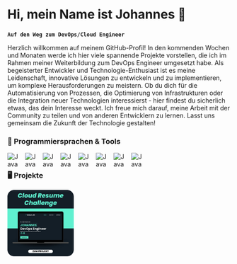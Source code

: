 # Hi, mein Name ist Johannes 👋
**`Auf den Weg zum DevOps/Cloud Engineer`**</br>

Herzlich willkommen auf meinem GitHub-Profil! In den kommenden Wochen und Monaten werde ich hier viele spannende Projekte vorstellen, die ich im Rahmen meiner Weiterbildung zum DevOps Engineer umgesetzt habe. Als begeisterter Entwickler und Technologie-Enthusiast ist es meine Leidenschaft, innovative Lösungen zu entwickeln und zu implementieren, um komplexe Herausforderungen zu meistern. Ob du dich für die Automatisierung von Prozessen, die Optimierung von Infrastrukturen oder die Integration neuer Technologien interessierst - hier findest du sicherlich etwas, das dein Interesse weckt. Ich freue mich darauf, meine Arbeit mit der Community zu teilen und von anderen Entwicklern zu lernen. Lasst uns gemeinsam die Zukunft der Technologie gestalten!

### 🧰 Programmiersprachen & Tools

<img align="left" alt="Java" width="30px" style="padding-right:10px;" src="https://cdn.jsdelivr.net/gh/devicons/devicon/icons/amazonwebservices/amazonwebservices-plain-wordmark.svg"/>
<img align="left" alt="Java" width="30px" style="padding-right:10px;" src="https://cdn.jsdelivr.net/gh/devicons/devicon/icons/html5/html5-original-wordmark.svg"/>
<img align="left" alt="Java" width="30px" style="padding-right:10px;" src="https://cdn.jsdelivr.net/gh/devicons/devicon/icons/css3/css3-original-wordmark.svg"/>
<img align="left" alt="Java" width="30px" style="padding-right:10px;" src="https://cdn.jsdelivr.net/gh/devicons/devicon/icons/bootstrap/bootstrap-original-wordmark.svg"/>
<img align="left" alt="Java" width="30px" style="padding-right:10px;" src="https://cdn.jsdelivr.net/gh/devicons/devicon/icons/python/python-original-wordmark.svg"/>
<img align="left" alt="Java" width="30px" style="padding-right:10px;" src="https://cdn.jsdelivr.net/gh/devicons/devicon/icons/linux/linux-original.svg"/>
<img align="left" alt="Java" width="30px" style="padding-right:10px;" src="https://cdn.jsdelivr.net/gh/devicons/devicon/icons/vscode/vscode-original-wordmark.svg"/>
<img align="left" alt="Java" width="30px" style="padding-right:10px;" src="https://cdn.jsdelivr.net/gh/devicons/devicon/icons/javascript/javascript-original.svg"/>
<br />

### 🖥️ Projekte
<img src="https://github.com/johannesrose/johannesrose/blob/main/Cloud-Resume-Challenge.png" height="150" width="150"  >

